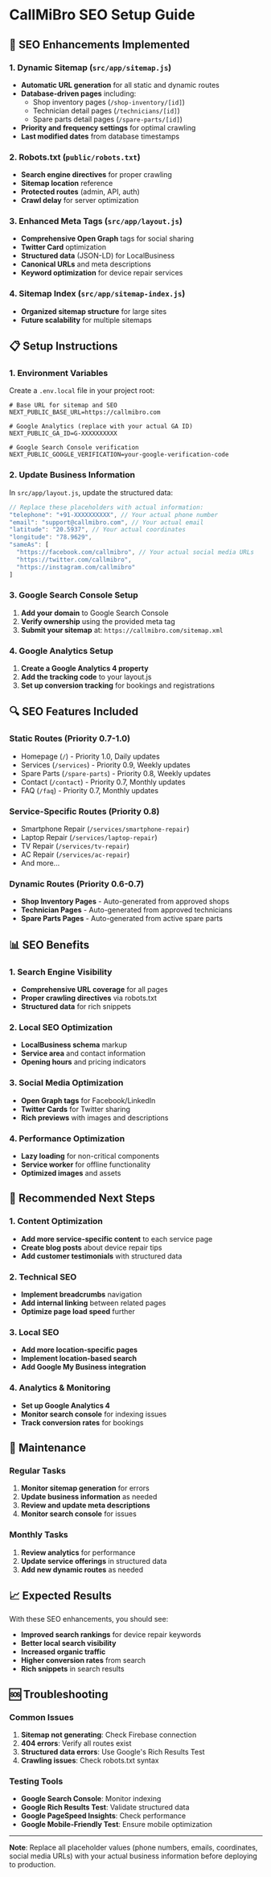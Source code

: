 # CallMiBro SEO Setup Guide

## 🚀 SEO Enhancements Implemented

### 1. Dynamic Sitemap (`src/app/sitemap.js`)
- **Automatic URL generation** for all static and dynamic routes
- **Database-driven pages** including:
  - Shop inventory pages (`/shop-inventory/[id]`)
  - Technician detail pages (`/technicians/[id]`)
  - Spare parts detail pages (`/spare-parts/[id]`)
- **Priority and frequency settings** for optimal crawling
- **Last modified dates** from database timestamps

### 2. Robots.txt (`public/robots.txt`)
- **Search engine directives** for proper crawling
- **Sitemap location** reference
- **Protected routes** (admin, API, auth)
- **Crawl delay** for server optimization

### 3. Enhanced Meta Tags (`src/app/layout.js`)
- **Comprehensive Open Graph** tags for social sharing
- **Twitter Card** optimization
- **Structured data** (JSON-LD) for LocalBusiness
- **Canonical URLs** and meta descriptions
- **Keyword optimization** for device repair services

### 4. Sitemap Index (`src/app/sitemap-index.js`)
- **Organized sitemap structure** for large sites
- **Future scalability** for multiple sitemaps

## 📋 Setup Instructions

### 1. Environment Variables
Create a `.env.local` file in your project root:

```env
# Base URL for sitemap and SEO
NEXT_PUBLIC_BASE_URL=https://callmibro.com

# Google Analytics (replace with your actual GA ID)
NEXT_PUBLIC_GA_ID=G-XXXXXXXXXX

# Google Search Console verification
NEXT_PUBLIC_GOOGLE_VERIFICATION=your-google-verification-code
```

### 2. Update Business Information
In `src/app/layout.js`, update the structured data:

```javascript
// Replace these placeholders with actual information:
"telephone": "+91-XXXXXXXXXX", // Your actual phone number
"email": "support@callmibro.com", // Your actual email
"latitude": "20.5937", // Your actual coordinates
"longitude": "78.9629",
"sameAs": [
  "https://facebook.com/callmibro", // Your actual social media URLs
  "https://twitter.com/callmibro",
  "https://instagram.com/callmibro"
]
```

### 3. Google Search Console Setup
1. **Add your domain** to Google Search Console
2. **Verify ownership** using the provided meta tag
3. **Submit your sitemap** at: `https://callmibro.com/sitemap.xml`

### 4. Google Analytics Setup
1. **Create a Google Analytics 4 property**
2. **Add the tracking code** to your layout.js
3. **Set up conversion tracking** for bookings and registrations

## 🔍 SEO Features Included

### Static Routes (Priority 0.7-1.0)
- Homepage (`/`) - Priority 1.0, Daily updates
- Services (`/services`) - Priority 0.9, Weekly updates
- Spare Parts (`/spare-parts`) - Priority 0.8, Weekly updates
- Contact (`/contact`) - Priority 0.7, Monthly updates
- FAQ (`/faq`) - Priority 0.7, Monthly updates

### Service-Specific Routes (Priority 0.8)
- Smartphone Repair (`/services/smartphone-repair`)
- Laptop Repair (`/services/laptop-repair`)
- TV Repair (`/services/tv-repair`)
- AC Repair (`/services/ac-repair`)
- And more...

### Dynamic Routes (Priority 0.6-0.7)
- **Shop Inventory Pages** - Auto-generated from approved shops
- **Technician Pages** - Auto-generated from approved technicians
- **Spare Parts Pages** - Auto-generated from active spare parts

## 📊 SEO Benefits

### 1. Search Engine Visibility
- **Comprehensive URL coverage** for all pages
- **Proper crawling directives** via robots.txt
- **Structured data** for rich snippets

### 2. Local SEO Optimization
- **LocalBusiness schema** markup
- **Service area** and contact information
- **Opening hours** and pricing indicators

### 3. Social Media Optimization
- **Open Graph tags** for Facebook/LinkedIn
- **Twitter Cards** for Twitter sharing
- **Rich previews** with images and descriptions

### 4. Performance Optimization
- **Lazy loading** for non-critical components
- **Service worker** for offline functionality
- **Optimized images** and assets

## 🎯 Recommended Next Steps

### 1. Content Optimization
- **Add more service-specific content** to each service page
- **Create blog posts** about device repair tips
- **Add customer testimonials** with structured data

### 2. Technical SEO
- **Implement breadcrumbs** navigation
- **Add internal linking** between related pages
- **Optimize page load speed** further

### 3. Local SEO
- **Add more location-specific pages**
- **Implement location-based search**
- **Add Google My Business integration**

### 4. Analytics & Monitoring
- **Set up Google Analytics 4**
- **Monitor search console** for indexing issues
- **Track conversion rates** for bookings

## 🔧 Maintenance

### Regular Tasks
1. **Monitor sitemap generation** for errors
2. **Update business information** as needed
3. **Review and update meta descriptions**
4. **Monitor search console** for issues

### Monthly Tasks
1. **Review analytics** for performance
2. **Update service offerings** in structured data
3. **Add new dynamic routes** as needed

## 📈 Expected Results

With these SEO enhancements, you should see:
- **Improved search rankings** for device repair keywords
- **Better local search visibility**
- **Increased organic traffic**
- **Higher conversion rates** from search
- **Rich snippets** in search results

## 🆘 Troubleshooting

### Common Issues
1. **Sitemap not generating**: Check Firebase connection
2. **404 errors**: Verify all routes exist
3. **Structured data errors**: Use Google's Rich Results Test
4. **Crawling issues**: Check robots.txt syntax

### Testing Tools
- **Google Search Console**: Monitor indexing
- **Google Rich Results Test**: Validate structured data
- **Google PageSpeed Insights**: Check performance
- **Google Mobile-Friendly Test**: Ensure mobile optimization

---

**Note**: Replace all placeholder values (phone numbers, emails, coordinates, social media URLs) with your actual business information before deploying to production. 